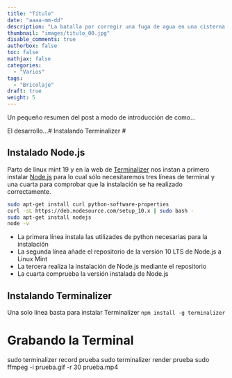 ```yaml
---
title: "Título"
date: "aaaa-mm-dd"
description: "La batalla por corregir una fuga de agua en una cisterna Roca de doble pulsador."
thumbnail: "images/titulo_00.jpg"
disable_comments: true
authorbox: false
toc: false
mathjax: false
categories:
  - "Varios"
tags:
  - "Bricolaje"
draft: true
weight: 5
---
```

Un pequeño resumen del post a modo de introducción de como...
<!--more-->
El desarrollo...# Instalando Terminalizer #

## Instalado Node.js ##
Parto de linux mint 19 y en la web de [Terminalizer] nos instan a primero instalar [Node.js] para lo cual sólo necesitaremos tres líneas de terminal y una cuarta para comprobar que la instalación se ha realizado correctamente.

``` bash
sudo apt-get install curl python-software-properties
curl -sL https://deb.nodesource.com/setup_10.x | sudo bash -
sudo apt-get install nodejs
node -v
```

 - La primera línea instala las utilizades de python necesarias para la instalación
 - La segunda línea añade el repositorio de la versión 10 LTS de Node.js a Linux Mint
 - La tercera realiza la instalación de Node.js mediante el repositorio
 - La cuarta comprueba la versión instalada de Node.js

## Instalando Terminalizer ##
Una solo línea basta para instalar Terminalizer
`npm install -g terminalizer`

# Grabando la Terminal #


sudo terminalizer record prueba
sudo terminalizer render prueba
sudo ffmpeg -i prueba.gif -r 30 prueba.mp4

[Terminalizer]: https://terminalizer.com/install
[Node.js]: https://nodejs.org/en/
